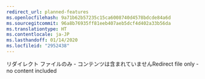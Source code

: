 ```yaml
---
redirect_url: planned-features
ms.openlocfilehash: 9a71b62b57235c15ca6008740d4578bdcde84a6d
ms.sourcegitcommit: 96a8b76935ff81eeb407aeb5dcf4d402a33b56da
ms.translationtype: HT
ms.contentlocale: ja-JP
ms.lasthandoff: 01/14/2020
ms.locfileid: "2952438"
---
```

<span data-ttu-id="d0504-101">リダイレクト ファイルのみ - コンテンツは含まれていません</span><span class="sxs-lookup"><span data-stu-id="d0504-101">Redirect file only - no content included</span></span>